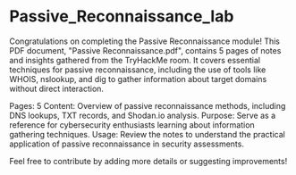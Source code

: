 # Passive_Reconnaissance_lab

Congratulations on completing the Passive Reconnaissance module! This PDF document, "Passive Reconnaissance.pdf", contains 5 pages of notes and insights gathered from the TryHackMe room. It covers essential techniques for passive reconnaissance, including the use of tools like WHOIS, nslookup, and dig to gather information about target domains without direct interaction.

Pages: 5
Content: Overview of passive reconnaissance methods, including DNS lookups, TXT records, and Shodan.io analysis.
Purpose: Serve as a reference for cybersecurity enthusiasts learning about information gathering techniques.
Usage: Review the notes to understand the practical application of passive reconnaissance in security assessments.

Feel free to contribute by adding more details or suggesting improvements!
